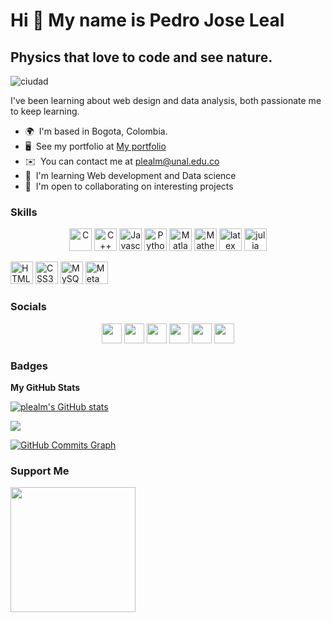 Hi 👋 My name is Pedro Jose Leal
================================

Physics that love to code and see nature.
--------------------------
![ciudad](https://user-images.githubusercontent.com/84750731/163306949-d75504c8-2b93-419a-b4d8-14c536702cbe.gif)

I've been learning about web design and data analysis, both passionate me to keep learning.

* 🌍  I'm based in Bogota, Colombia.
* 🖥️  See my portfolio at [My portfolio](https://plealm.github.io/)
* ✉️  You can contact me at [plealm@unal.edu.co](mailto:plealm@unal.edu.co)
* 🧠  I'm learning Web development and Data science
* 🤝  I'm open to collaborating on interesting projects

### Skills

<p align="center">
<a href="https://docs.microsoft.com/en-us/cpp/?view=msvc-170" target="_blank" rel="noreferrer"><img src="https://raw.githubusercontent.com/danielcranney/readme-generator/main/public/icons/skills/c-colored.svg" width="36" height="36" alt="C" /></a>
<a href="https://docs.microsoft.com/en-us/cpp/?view=msvc-170" target="_blank" rel="noreferrer"><img src="https://raw.githubusercontent.com/danielcranney/readme-generator/main/public/icons/skills/cplusplus-colored.svg" width="36" height="36" alt="C++" /></a>
<a href="https://developer.mozilla.org/en-US/docs/Web/JavaScript" target="_blank" rel="noreferrer"><img src="https://raw.githubusercontent.com/danielcranney/readme-generator/main/public/icons/skills/javascript-colored.svg" width="36" height="36" alt="Javascript" /></a>
<a href="https://www.python.org/" target="_blank" rel="noreferrer"><img src="https://raw.githubusercontent.com/danielcranney/readme-generator/main/public/icons/skills/python-colored.svg" width="36" height="36" alt="Python" /></a>
 <a href="https://www.mathworks.com/products/matlab.html" target="_blank" rel="noreferrer"><img src="https://icons8.com/icon/r5Y16PcDkoWI/matlab" width="36" height="36" alt="Matlab" /></a>
  <a href="https://www.wolfram.com/mathematica/" target="_blank" rel="noreferrer"><img src="https://icons8.com/icon/tDIcm6gQDsVj/wolfram-alpha" width="36" height="36" alt="Mathematica" /></a>
  <a href="https://www.latex-project.org/" target="_blank" rel="noreferrer"><img src="https://icons8.com/icon/set/latex/fluency" width="36" height="36" alt="latex" /></a>
  <a href="https://julialang.org/" target="_blank" rel="noreferrer"><img src="https://raw.githubusercontent.com/JuliaLang/julia-logo-graphics/master/images/julia.ico" width="36" height="36" alt="julia" /></a>
  
<a href="https://developer.mozilla.org/en-US/docs/Glossary/HTML5" target="_blank" rel="noreferrer"><img src="https://raw.githubusercontent.com/danielcranney/readme-generator/main/public/icons/skills/html5-colored.svg" width="36" height="36" alt="HTML5" /></a>
<a href="https://www.w3.org/TR/CSS/#css" target="_blank" rel="noreferrer"><img src="https://raw.githubusercontent.com/danielcranney/readme-generator/main/public/icons/skills/css3-colored.svg" width="36" height="36" alt="CSS3" /></a>
<a href="https://www.mysql.com/" target="_blank" rel="noreferrer"><img src="https://raw.githubusercontent.com/danielcranney/readme-generator/main/public/icons/skills/mysql-colored.svg" width="36" height="36" alt="MySQL" /></a>
<a href="https://metamask.io/" target="_blank" rel="noreferrer"><img src="https://raw.githubusercontent.com/danielcranney/readme-generator/main/public/icons/skills/metamask-colored.svg" width="36" height="36" alt="MetaMask" /></a>
</p>


### Socials

<p align="center"> <a href="https://www.codepen.io/pedro-leal-the-sans" target="_blank" rel="noreferrer"><img src="https://raw.githubusercontent.com/danielcranney/readme-generator/main/public/icons/socials/codepen.svg" width="32" height="32" /></a> <a href="https://www.facebook.com/pedro.leal.9678/" target="_blank" rel="noreferrer"><img src="https://raw.githubusercontent.com/danielcranney/readme-generator/main/public/icons/socials/facebook.svg" width="32" height="32" /></a> <a href="https://www.github.com/plealm" target="_blank" rel="noreferrer"><img src="https://raw.githubusercontent.com/danielcranney/readme-generator/main/public/icons/socials/github.svg" width="32" height="32" /></a> <a href="http://www.instagram.com/pedroleal293/" target="_blank" rel="noreferrer"><img src="https://raw.githubusercontent.com/danielcranney/readme-generator/main/public/icons/socials/instagram.svg" width="32" height="32" /></a> <a href="https://www.linkedin.com/in/pedro-jose-leal-mesa-57b880231/" target="_blank" rel="noreferrer"><img src="https://raw.githubusercontent.com/danielcranney/readme-generator/main/public/icons/socials/linkedin.svg" width="32" height="32" /></a> <a href="https://www.twitter.com/PedroLe79619602" target="_blank" rel="noreferrer"><img src="https://raw.githubusercontent.com/danielcranney/readme-generator/main/public/icons/socials/twitter.svg" width="32" height="32" /></a></p>

### Badges

<b>My GitHub Stats</b>

<a href="http://www.github.com/plealm"><img src="https://github-readme-stats.vercel.app/api?username=plealm&show_icons=true&hide=&count_private=true&title_color=0891b2&text_color=ffffff&icon_color=0891b2&bg_color=1c1917&hide_border=true&show_icons=true" alt="plealm's GitHub stats" /></a>

<a href="http://www.github.com/plealm"><img src="https://github-readme-streak-stats.herokuapp.com/?user=plealm&stroke=ffffff&background=1c1917&ring=0891b2&fire=0891b2&currStreakNum=ffffff&currStreakLabel=0891b2&sideNums=ffffff&sideLabels=ffffff&dates=ffffff&hide_border=true" /></a>

<a href="http://www.github.com/plealm"><img src="https://activity-graph.herokuapp.com/graph?username=plealm&bg_color=1c1917&color=ffffff&line=0891b2&point=ffffff&area_color=1c1917&area=true&hide_border=true&custom_title=GitHub%20Commits%20Graph" alt="GitHub Commits Graph" /></a>

### Support Me

<a href="https://www.buymeacoffee.com/plealmS"><img src="https://cdn.buymeacoffee.com/buttons/v2/default-yellow.png" width="200" /></a>
